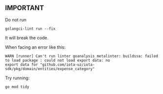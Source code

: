 ## IMPORTANT

Do not run

```shell
golangci-lint run --fix
```

It will break the code.

When facing an error like this:

```
WARN [runner] Can't run linter goanalysis_metalinter: buildssa: failed to load package : could not load export data: no
export data for "github.com/iota-uz/iota-sdk/pkg/domain/entities/expense_category"
```

Try running:

```shell
go mod tidy
```
